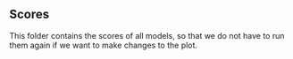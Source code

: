 ## Scores

This folder contains the scores of all models, so that we do not have to run them again if we want to make changes to the plot.
